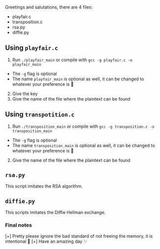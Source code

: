 Greetings and salutations, there are 4 files:
- playfair.c
- transposition.c
- rsa.py
- diffie.py

## Using `playfair.c`

1. Run `./playfair_main` or compile with `gcc -g playfair.c -o playfair_main`
 - The `-g` flag is optional
 - The name `playfair_main` is optional as well, it can be changed to whatever your preference is 🤗
2. Give the key
3. Give the name of the file where the plaintext can be found

## Using `transpotition.c`

1. Run `./transposition_main` or compile with `gcc -g transposition.c -o transposition_main`
 - The `-g` flag is optional
 - The name `transposition_main` is optional as well, it can be changed to whatever your preference is 🤗
2. Give the name of the file where the plaintext can be found

## `rsa.py`
This script imitates the RSA algorithm.

## `diffie.py`
This scripts imitates the Diffie Hellman exchange.

### Final notes

[+] Pretty please ignore the bad standard of not freeing the memory, it is intentional 🥰
[+] Have an amazing day ✨
